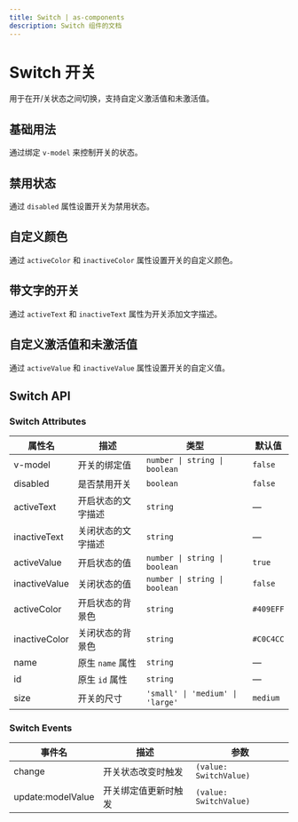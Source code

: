 ```yaml
---
title: Switch | as-components
description: Switch 组件的文档
---
```


# Switch 开关

用于在开/关状态之间切换，支持自定义激活值和未激活值。

## 基础用法

通过绑定 `v-model` 来控制开关的状态。

<preview path="../demo/Switch/Basic.vue" language="vue"></preview>

## 禁用状态

通过 `disabled` 属性设置开关为禁用状态。

<preview path="../demo/Switch/Disabled.vue" language="vue"></preview>

## 自定义颜色

通过 `activeColor` 和 `inactiveColor` 属性设置开关的自定义颜色。

<preview path="../demo/Switch/CustomColor.vue" language="vue"></preview>

## 带文字的开关

通过 `activeText` 和 `inactiveText` 属性为开关添加文字描述。

<preview path="../demo/Switch/WithText.vue" language="vue"></preview>

## 自定义激活值和未激活值

通过 `activeValue` 和 `inactiveValue` 属性设置开关的自定义值。

<preview path="../demo/Switch/CustomValue.vue" language="vue"></preview>

## Switch API

### Switch Attributes

| 属性名         | 描述                       | 类型                       | 默认值    |
| -------------- | -------------------------- | -------------------------- | --------- |
| v-model        | 开关的绑定值               | `number \| string \| boolean` | `false`   |
| disabled       | 是否禁用开关               | `boolean`                  | `false`   |
| activeText     | 开启状态的文字描述         | `string`                   | —         |
| inactiveText   | 关闭状态的文字描述         | `string`                   | —         |
| activeValue    | 开启状态的值               | `number \| string \| boolean` | `true`    |
| inactiveValue  | 关闭状态的值               | `number \| string \| boolean` | `false`   |
| activeColor    | 开启状态的背景色           | `string`                   | `#409EFF` |
| inactiveColor  | 关闭状态的背景色           | `string`                   | `#C0C4CC` |
| name           | 原生 `name` 属性           | `string`                   | —         |
| id             | 原生 `id` 属性             | `string`                   | —         |
| size           | 开关的尺寸                 | `'small' \| 'medium' \| 'large'` | `medium` |

### Switch Events

| 事件名         | 描述                       | 参数                       |
| -------------- | -------------------------- | -------------------------- |
| change         | 开关状态改变时触发         | `(value: SwitchValue)`     |
| update:modelValue | 开关绑定值更新时触发     | `(value: SwitchValue)`     |


